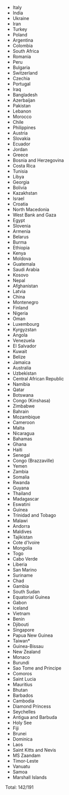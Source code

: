 * Italy
* India
* Ukraine
* Iran
* Turkey
* Poland
* Argentina
* Colombia
* South Africa
* Romania
* Peru
* Bulgaria
* Switzerland
* Czechia
* Portugal
* Iraq
* Bangladesh
* Azerbaijan
* Pakistan
* Lebanon
* Morocco
* Chile
* Philippines
* Austria
* Slovakia
* Ecuador
* Jordan
* Greece
* Bosnia and Herzegovina
* Costa Rica
* Tunisia
* Libya
* Georgia
* Bolivia
* Kazakhstan
* Israel
* Croatia
* North Macedonia
* West Bank and Gaza
* Egypt
* Slovenia
* Armenia
* Belarus
* Burma
* Ethiopia
* Kenya
* Moldova
* Guatemala
* Saudi Arabia
* Kosovo
* Nepal
* Afghanistan
* Latvia
* China
* Montenegro
* Finland
* Nigeria
* Oman
* Luxembourg
* Kyrgyzstan
* Angola
* Venezuela
* El Salvador
* Kuwait
* Belize
* Jamaica
* Australia
* Uzbekistan
* Central African Republic
* Namibia
* Qatar
* Botswana
* Congo (Kinshasa)
* Zimbabwe
* Bahrain
* Mozambique
* Cameroon
* Malta
* Nicaragua
* Bahamas
* Ghana
* Haiti
* Senegal
* Congo (Brazzaville)
* Yemen
* Zambia
* Somalia
* Rwanda
* Guyana
* Thailand
* Madagascar
* Eswatini
* Guinea
* Trinidad and Tobago
* Malawi
* Andorra
* Maldives
* Tajikistan
* Cote d'Ivoire
* Mongolia
* Togo
* Cabo Verde
* Liberia
* San Marino
* Suriname
* Chad
* Gambia
* South Sudan
* Equatorial Guinea
* Gabon
* Iceland
* Vietnam
* Benin
* Djibouti
* Singapore
* Papua New Guinea
* Taiwan*
* Guinea-Bissau
* New Zealand
* Monaco
* Burundi
* Sao Tome and Principe
* Comoros
* Saint Lucia
* Mauritius
* Bhutan
* Barbados
* Cambodia
* Diamond Princess
* Seychelles
* Antigua and Barbuda
* Holy See
* Fiji
* Brunei
* Dominica
* Laos
* Saint Kitts and Nevis
* MS Zaandam
* Timor-Leste
* Vanuatu
* Samoa
* Marshall Islands

Total: 142/191